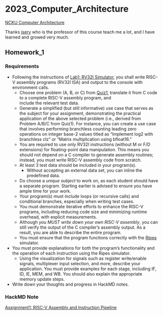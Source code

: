 # 2023_Computer_Architecture
[NCKU Computer Architecture](https://wiki.csie.ncku.edu.tw/arch/schedule)

Thanks [jserv](https://github.com/jserv) who is the professor of this course teach me a lot, and I have learned and growed very much.

## Homework_1
### Requirements
* Following the instructions of [Lab1: RV32I Simulator](https://hackmd.io/@sysprog/H1TpVYMdB), you shall write RISC-V assembly programs (RV32I ISA) and output 
to the console with environment calls.
  * Choose one problem (A, B, or C) from [Quiz1](https://hackmd.io/@sysprog/arch2023-quiz1), translate it from C code to a complete RISC-V assembly program, and     
    include the relevant test data.
  * Generate a simplified (but still informative) use case that serves as the subject for your assignment, 
    demonstrating the practical application of the above selected problem (i.e., derived from Problem A/B/C from 
    Quiz1). For instance, you can create a use case that involves performing branchless counting leading zero 
    operations on integer base-2 values titled as “Implement log2 with branchless clz” or “Matrix multiplication 
    using bfloat16.”
  * You are required to use only RV32I instructions (without M or F/D extensions) for floating-point data 
    manipulation. This means you should not depend on a C compiler to generate assembly routines; instead, you must 
    write RISC-V assembly code from scratch.
  * At least 3 test data should be included in your program(s).
      * Without accepting an external data set, you can inline the predefined data.
  * Do choose a *unique subject* to work on, as each student should have a separate program. Starting earlier is 
    advised to ensure you have ample time for your work.
  * Your program(s) must include loops (or recursive calls) and conditional branches, especially when writing test 
    cases.
  * You must demonstrate iterative efforts to enhance the RISC-V programs, including reducing code size and 
    minimizing runtime overhead, with explicit measurements.
  * Although *you MUST write down your own RISC-V assembly*, you can still verify the output of the C compiler’s 
    assembly output. As a result, you are able to describe the entire program.
  * You must ensure that the program functions correctly with the [Ripes](https://github.com/mortbopet/Ripes) simulator.
* You must provide explanations for both the program’s functionality and the operation of each instruction using the 
  Ripes simulator.
  * Using the visualization for signals such as register write/enable signals, multiplexer input selection, and more, 
    describe your application. You must provide examples for each stage, including IF, ID, IE, MEM, and WB. You 
    should also explain the appropriate memory update steps.
* Write down your thoughts and progress in HackMD notes.
### HackMD Note
[Assignment1: RISC-V Assembly and Instruction Pipeline](https://hackmd.io/YoAqf8uGTgGRbL2KlEsDEw?view)
